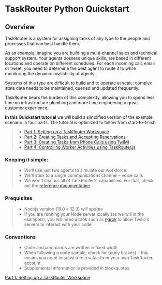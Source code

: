 # TaskRouter Python Quickstart

## Overview

TaskRouter is a system for assigning tasks of any type to the people and processes that can best handle them.

As an example, imagine you are building a multi-channel sales and technical support system. Your agents possess unique skills, are based in different locations and operate on different schedules. For each incoming call, email or tweet, you need to determine the best agent to route it to while monitoring the dynamic availability of agents.

Systems of this type are difficult to build and to operate at scale; complex state data needs to be maintained, queried and updated frequently.

TaskRouter bears the burden of this complexity, allowing you to spend less time on infrastructure plumbing and more time engineering a great customer experience.

**In this Quickstart tutorial** we will build a simplified version of the example scenario in four parts. The tutorial is optimized to follow from start-to-finish

> - [Part 1: Setting up a TaskRouter Workspace](part1/part1.md)
> - [Part 2: Creating Tasks and Accepting Reservations](./part2.md)
> - [Part 3: Creating Tasks from Phone Calls using TwiMl](./part3.md)
> - [Part 4: Controlling Worker Activities using TaskRouter.js](./part4.md)

### Keeping it simple:

> - We'll use just two agents to simulate our workforce
> - We'll stick to a single communications channel – voice calls
> - We won't discuss all of TaskRouter's capabilities. For that, check out the [reference documentation](https://www.twilio.com/docs/taskrouter).

### Prequisites

> - Nodejs version (10.0 > 12.0) _will update_
> - If you are running your Node server locally (as we will in the examples), you will need a took such as [ngrok](http://www.ngrok.com/) to allow Twilio's servers to interact with your code.

### Conventions

> - Code and commands are written in fixed width
> - When following a code sample, check for {curly braces} - this means you need to substitute a value from your own TaskRouter account
> - Supplemental information is provided in blockquotes:

[Part 1: Setting up a TaskRouter Workspace](part1/part1.md)
